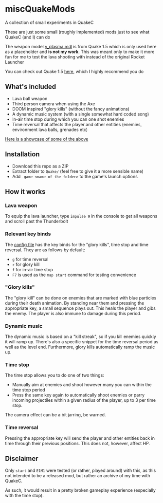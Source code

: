 # miscQuakeMods
A collection of small experiments in QuakeC

These are just some small (roughly implemented) mods just to see what QuakeC (and I) can do

The weapon model [v_plasma.mdl](/progs) is from Quake 1.5 which is only used here as a placeholder and **is not my work**.
This was meant only to make it more fun for me to test the lava shooting with instead of the original Rocket Launcher

You can check out Quake 1.5 [here](https://www.moddb.com/mods/quake-15), which I highly recommend you do

## What's included
- Lava ball weapon
- Third person camera when using the Axe
- DOOM inspired "glory kills" (without the fancy animations)
- A dynamic music system (with a single somewhat hard coded song)
- In-air time stop during which you can one shot enemies
- Time reversal that affects the player and other entities (enemies, environment lava balls, grenades etc)

[Here is a showcase of some of the above](https://youtu.be/ClMLjC8g5FM)

## Installation
- Download this repo as a ZIP
- Extract folder to `Quake/` (feel free to give it a more sensible name)
- Add `-game <name of the folder>` to the game's launch options

## How it works
### Lava weapon
  To equip the lava launcher, type `impulse 9` in the console to get all weapons and scroll past the Thunderbolt

### Relevant key binds
The [config file](/config.cfg) has the key binds for the "glory kills", time stop and time reversal. They are as follows by default:
- `g` for time reversal
- `r` for glory kill
- `f` for in-air time stop
- `F7` is used as the `map start` command for testing convenience

### "Glory kills"
The "glory kill" can be done on enemies that are marked with blue particles during their death animation.
By standing near them and pressing the appropriate key, a small sequence plays out. This heals the player and gibs the enemy.
The player is also immune to damage during this period.

### Dynamic music
The dynamic music is based on a "kill streak", so if you kill enemies quickly it will ramp up. There's also a specific snippet for the time reversal period as well as the level end.
Furthermore, glory kills automatically ramp the music up.

### Time stop
The time stop allows you to do one of two things:
- Manually aim at enemies and shoot however many you can within the time stop period
- Press the same key again to automatically shoot enemies or parry incoming projectiles within a given radius of the player, up to 3 per time stop.

The camera effect can be a bit jarring, be warned.

### Time reversal
Pressing the appropriate key will send the player and other entities back in time through their previous positions. This does not, however, affect HP.

## Disclaimer

Only `start` and `E1M1` were tested (or rather, played around) with this, as this not intended to be a released mod, but rather an archive of my time with QuakeC.

As such, it would result in a pretty broken gameplay experience (especially with the time stop).
